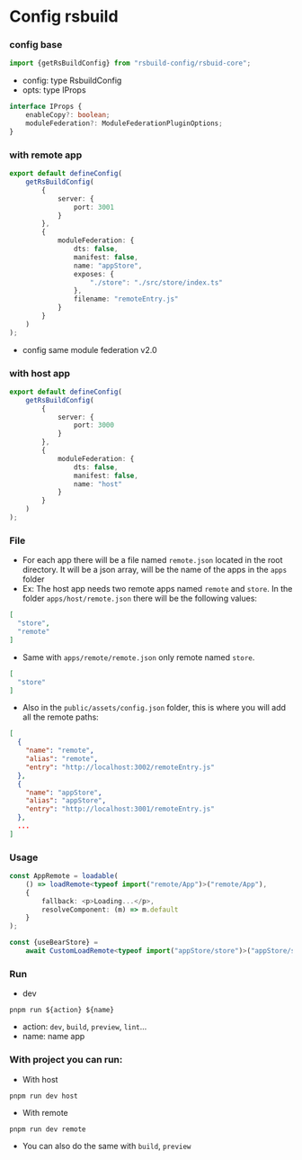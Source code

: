 # Config rsbuild

### config base

```ts
import {getRsBuildConfig} from "rsbuild-config/rsbuid-core";

```

- config: type RsbuildConfig
- opts: type IProps

```ts
interface IProps {
    enableCopy?: boolean;
    moduleFederation?: ModuleFederationPluginOptions;
}
```

### with remote app

```ts
export default defineConfig(
    getRsBuildConfig(
        {
            server: {
                port: 3001
            }
        },
        {
            moduleFederation: {
                dts: false,
                manifest: false,
                name: "appStore",
                exposes: {
                    "./store": "./src/store/index.ts"
                },
                filename: "remoteEntry.js"
            }
        }
    )
);
```

- config same module federation v2.0

### with host app

```ts
export default defineConfig(
    getRsBuildConfig(
        {
            server: {
                port: 3000
            }
        },
        {
            moduleFederation: {
                dts: false,
                manifest: false,
                name: "host"
            }
        }
    )
);

```

### File

- For each app there will be a file named `remote.json` located in the root directory. It will be a json array, will be
  the name of the apps in the `apps` folder
- Ex: The host app needs two remote apps named `remote` and `store`. In the folder `apps/host/remote.json` there will be
  the following values:

```json
[
  "store",
  "remote"
]

```

- Same with `apps/remote/remote.json` only remote named `store`.

```json
[
  "store"
]
```

- Also in the `public/assets/config.json` folder, this is where you will add all the remote paths:

```json
[
  {
    "name": "remote",
    "alias": "remote",
    "entry": "http://localhost:3002/remoteEntry.js"
  },
  {
    "name": "appStore",
    "alias": "appStore",
    "entry": "http://localhost:3001/remoteEntry.js"
  },
  ...
]
```

### Usage

```ts
const AppRemote = loadable(
    () => loadRemote<typeof import("remote/App")>("remote/App"),
    {
        fallback: <p>Loading...</p>,
        resolveComponent: (m) => m.default
    }
);

const {useBearStore} =
    await CustomLoadRemote<typeof import("appStore/store")>("appStore/store");

```

### Run

- dev

```
pnpm run ${action} ${name}
```

- action: `dev`, `build`, `preview`, `lint`...
- name: name app

### With project you can run:

- With host

```
pnpm run dev host
```

- With remote

```
pnpm run dev remote
```

- You can also do the same with `build`, `preview`
